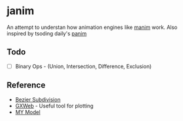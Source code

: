 # janim

An attempt to understan how animation engines like [manim](https://github.com/3b1b/manim) work. Also inspired by tsoding daily's [panim](https://github.com/tsoding/panim)

## Todo

- [ ] Binary Ops - (Union, Intersection, Difference, Exclusion)


## Reference

- [Bezier Subdivision](https://pages.mtu.edu/~shene/COURSES/cs3621/NOTES/spline/Bezier/bezier-sub.html)
- [GXWeb](https://geometryexpressions.com/gxweb/) - Useful tool for plotting
- [MY Model](https://geometryexpressions.com/gxweb/?view=0c8f86aa93e14e25a6f08174fa64a6d5)